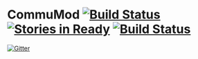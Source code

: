 
CommuMod [![Build Status](https://travis-ci.org/Cyb3rWarri0r8/CommuMod.svg)](https://travis-ci.org/Cyb3rWarri0r8/CommuMod) [![Stories in Ready](https://badge.waffle.io/Cyb3rWarri0r8/CommuMod.png?label=ready&title=Ready)](https://waffle.io/Cyb3rWarri0r8/CommuMod) [![Build Status](https://codeship.com/projects/69559/status?branch=release/V.-2.0)](https://codeship.com/projects/69559/)
=====

[![Gitter](https://badges.gitter.im/Join%20Chat.svg)](https://gitter.im/Cyb3rWarri0r8/CommuMod?utm_source=badge&utm_medium=badge&utm_campaign=pr-badge&utm_content=badge)
